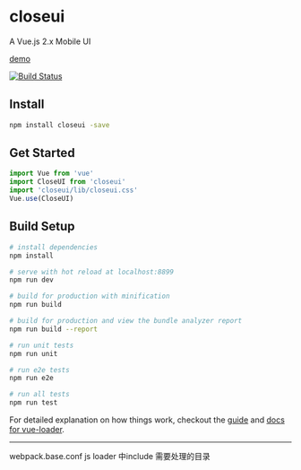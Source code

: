 # closeui
A Vue.js 2.x Mobile UI

[demo](http://allenbz.coding.me/closeui/#/)

[![Build Status](https://travis-ci.org/bigezhang/closeui.svg?branch=develop)](https://travis-ci.org/bigezhang/closeui)

## Install

```bash
npm install closeui -save
```

## Get Started

```javascript
import Vue from 'vue'
import CloseUI from 'closeui'
import 'closeui/lib/closeui.css'
Vue.use(CloseUI)
```

## Build Setup

``` bash
# install dependencies
npm install

# serve with hot reload at localhost:8899
npm run dev

# build for production with minification
npm run build

# build for production and view the bundle analyzer report
npm run build --report

# run unit tests
npm run unit

# run e2e tests
npm run e2e

# run all tests
npm run test
```

For detailed explanation on how things work, checkout the [guide](http://vuejs-templates.github.io/webpack/) and [docs for vue-loader](http://vuejs.github.io/vue-loader).

----------
webpack.base.conf js loader 中include 需要处理的目录
